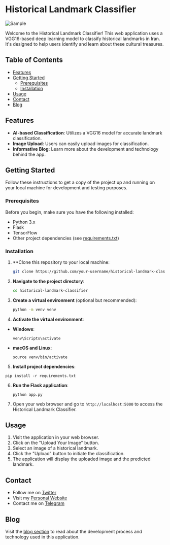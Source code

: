 # Historical Landmark Classifier

![Sample](sample.jpg)

Welcome to the Historical Landmark Classifier! This web application uses a VGG16-based deep learning model to classify historical landmarks in Iran. It's designed to help users identify and learn about these cultural treasures.

## Table of Contents

- [Features](#features)
- [Getting Started](#getting-started)
  - [Prerequisites](#prerequisites)
  - [Installation](#installation)
- [Usage](#usage)
- [Contact](#contact)
- [Blog](#blog)

## Features

- **AI-based Classification**: Utilizes a VGG16 model for accurate landmark classification.
- **Image Upload**: Users can easily upload images for classification.
- **Informative Blog**: Learn more about the development and technology behind the app.

## Getting Started

Follow these instructions to get a copy of the project up and running on your local machine for development and testing purposes.

### Prerequisites

Before you begin, make sure you have the following installed:

- Python 3.x
- Flask
- TensorFlow
- Other project dependencies (see [requirements.txt](requirements.txt))

### Installation

1. **Clone this repository to your local machine:

   ```bash
   git clone https://github.com/your-username/historical-landmark-classifier.git


2. **Navigate to the project directory**:
   ```bash
   cd historical-landmark-classifier

3. **Create a virtual environment** (optional but recommended):
   ```bash
   python -m venv venv


4. **Activate the virtual environment**:

- **Windows**:

  ```
  venv\Scripts\activate
  ```

- **macOS and Linux**:

  ```
  source venv/bin/activate
  ```

5. **Install project dependencies**:
  ```
  pip install -r requirements.txt
  ```

6. **Run the Flask application**:
   ```
   python app.py
   ```

7. Open your web browser and go to `http://localhost:5000` to access the Historical Landmark Classifier.

## Usage

1. Visit the application in your web browser.
2. Click on the "Upload Your Image" button.
3. Select an image of a historical landmark.
4. Click the "Upload" button to initiate the classification.
5. The application will display the uploaded image and the predicted landmark.

## Contact

- Follow me on [Twitter](https://twitter.com/S_Ashkan_Ya)
- Visit my [Personal Website](https://www.yourwebsite.com)
- Contact me on [Telegram](https://t.me/S1AshkanYa)

## Blog

Visit the [blog section](blog.html) to read about the development process and technology used in this application.




